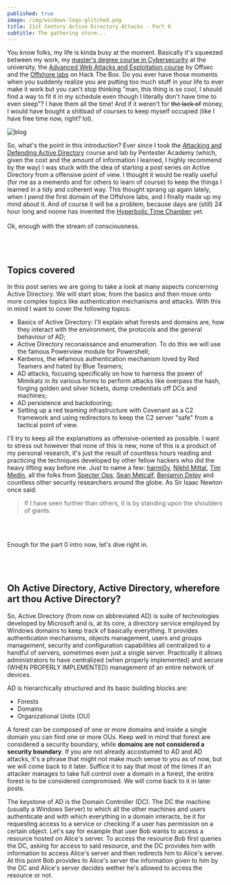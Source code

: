 ```yaml
---
published: true
image: /img/windows-logo-glitched.png
title: 21st Century Active Directory Attacks - Part 0
subtitle: The gathering storm...
---
```

  
  
You know folks, my life is kinda busy at the moment. Basically it's squeezed between my work, my [master's degree course in Cybersecurity](https://cybersecurity.uniroma1.it/) at the university, the [Advanced Web Attacks and Exploitation course](https://www.offensive-security.com/information-security-training/advanced-web-attack-and-exploitation/) by Offsec and the [Offshore labs](https://www.mrb3n.com/?p=551) on Hack The Box. Do you ever have those moments when you suddenly realize you are putting too much stuff in your life to ever make it work but you can't stop thinking "man, this thing is so cool, I should find a way to fit it in my schedule even though I literally don't have time to even sleep"? I have them all the time! And if it weren't for ~~the lack of~~ money, I would have bought a shitload of courses to keep myself occupied (like I have free time now, right? lol).  
  
  
![blog]({{site.baseurl}}/img/blog.JPG)
  
  
So, what's the point in this introduction? Ever since I took the [Attacking and Defending Active Directory](https://www.pentesteracademy.com/activedirectorylab) course and lab by Pentester Academy (which, given the cost and the amount of information I learned, I highly recommend by the way) I was stuck with the idea of starting a post series on Active Directory from a offensive point of view. I thought it would be really useful (for me as a memento and for others to learn of course) to keep the things I learned in a tidy and coherent way. This thought sprang up again lately, when I pwnd the first domain of the Offshore labs, and I finally made up my mind about it. And of course it will be a problem, because days are (still) 24 hour long and noone has invented the [Hyperbolic Time Chamber](https://dragonball.fandom.com/wiki/Hyperbolic_Time_Chamber) yet.
<br>
<br>
Ok, enough with the stream of consciousness.  
<br>
<br>
<br>

## Topics covered

In this post series we are going to take a look at many aspects concerning Active Directory. We will start slow, from the basics and then move onto more complex topics like authentication mechanisms and attacks. With this in mind I want to cover the following topics:
- Basics of Active Directory: I'll explain what forests and domains are, how they interact with the environment, the protocols and the general behaviour of AD; 
- Active Directory reconaissance and enumeration. To do this we will use the famous Powerview module for Powershell;
- Kerberos, the ~~in~~famous authentication mechanism loved by Red Teamers and hated by Blue Teamers;
- AD attacks, focusing specifically on how to harness the power of Mimikatz in its various forms to perform attacks like overpass the hash, forging golden and silver tickets, dump credentials off DCs and machines;
- AD persistence and backdooring;
- Setting up a red teaming infrastructure with Covenant as a C2 framework and using redirectors to keep the C2 server "safe" from a tactical point of view.  
  
  
I'll try to keep all the explanations as offensive-oriented as possible. I want to stress out however that none of this is new, none of this is a product of my personal research, it's just the result of countless hours reading and practicing the techniques developed by other fellow hackers who did the heavy lifting way before me. Just to name a few: [harmj0y](https://www.harmj0y.net/blog/about/), [Nikhil Mittal](http://www.labofapenetrationtester.com/p/about-me.html), [Tim Medin](https://twitter.com/timmedin), all the folks from [Specter Ops](https://specterops.io/), [Sean Metcalf](https://adsecurity.org/?page_id=8), [Benjamin Delpy](https://twitter.com/gentilkiwi) and countless other security researchers around the globe. As Sir Isaac Newton once said:

> If I have seen further than others, it is by standing upon the shoulders of giants.
  
<br>
<br>

Enough for the part 0 intro now, let's dive right in.
<br>
<br>
<br>
<br>

## Oh Active Directory, Active Directory, wherefore art thou Active Directory?

So, Active Directory (from now on abbreviated AD) is suite of technologies developed by Microsoft and is, at its core, a directory service employed by Windows domains to keep track of basically everything. It provides authentication mechanisms, objects management, users and groups management, security and configuration capabilities all centralized to a handful of servers, sometimes even just a single server. Practically it allows administrators to have centralized (when properly implemented) and secure (WHEN PROPERLY IMPLEMENTED) management of an entire network of devices.  
  
AD is hierarchically structured and its basic building blocks are:
 - Forests
 - Domains
 - Organizational Units (OU)  
   
A forest can be composed of one or more domains and inside a single domain you can find one or more OUs. Keep well in mind that forest are considered a security boundary, while __**domains are not considered a security boundary**__. If you are not already accostumed to AD and AD attacks, it's a phrase that might not make much sense to you as of now, but we will come back to it later. Suffice it to say that most of the times if an attacker manages to take full control over a domain in a forest, the entire forest is to be considered compromised. We will come back to it in later posts.

The keystone of AD is the Domain Controller (DC). The DC the machine (usually a Windows Server) to which all the other machines and users authenticate and with which everything in a domain interacts, be it for requesting access to a service or checking if a user has permission on a certain object. Let's say for example that user Bob wants to access a resource hosted on Alice's server. To access the resource Bob first queries the DC, asking for access to said resource, and the DC provides him with information to access Alice's server and then redirects him to Alice's server. At this point Bob provides to Alice's server the information given to him by the DC and Alice's server decides wether he's allowed to access the resource or not.
